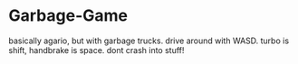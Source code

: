# Garbage-Game
basically agario, but with garbage trucks. drive around with WASD. turbo is shift, handbrake is space. dont crash into stuff!